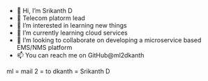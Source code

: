 - 👋 Hi, I’m Srikanth D
- 👋 Telecom platorm lead
- 👀 I’m interested in learning new things
- 🌱 I’m currently learning cloud services 
- 💞️ I’m looking to collaborate on developing a microservice based EMS/NMS platform
- 📫 You can reach me on GitHub@ml2dkanth

ml = mail
2 = to
dkanth = Srikanth D 

<!---
ml2dkanth/ml2dkanth is a ✨ special ✨ repository because its `README.md` (this file) appears on your GitHub profile.
You can click the Preview link to take a look at your changes.
--->
